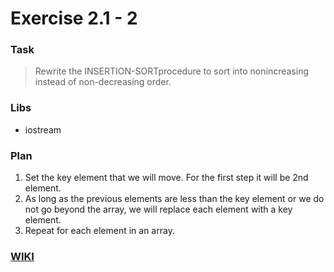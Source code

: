 # Exercise 2.1 - 2
### Task
>Rewrite the INSERTION-SORTprocedure to sort into nonincreasing instead of non-decreasing order.
### Libs
- iostream
### Plan
1. Set the key element that we will move. For the first step it will be 2nd element.
2. As long as the previous elements are less than the key element or we do not go beyond the array, we will replace each element with a key element.
3. Repeat for each element in an array.
### [WIKI](https://en.wikipedia.org/wiki/Insertion_sort)
